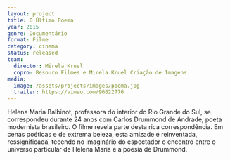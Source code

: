 ```yaml
---
layout: project
title: O Último Poema
year: 2015
genre: Documentário
format: Filme
category: cinema
status: released
team:
  director: Mirela Kruel
  copro: Besouro Filmes e Mirela Kruel Criação de Imagens
media:
  image: /assets/projects/images/poema.jpg
  trailer: https://vimeo.com/96622776
---
```


Helena Maria Balbinot, professora do interior do Rio Grande do Sul, se correspondeu durante 24 anos com Carlos Drummond de Andrade, poeta modernista brasileiro. O filme revela parte desta rica correspondência. Em cenas poéticas e de extrema beleza, esta amizade é reinventada, ressignificada, tecendo no imaginário do espectador o encontro entre o universo particular de Helena Maria e a poesia de Drummond.
